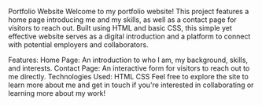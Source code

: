 Portfolio Website
Welcome to my portfolio website! This project features a home page introducing me and my skills, as well as a contact page for visitors to reach out. Built using HTML and basic CSS, this simple yet effective website serves as a digital introduction and a platform to connect with potential employers and collaborators.

Features:
Home Page: An introduction to who I am, my background, skills, and interests.
Contact Page: An interactive form for visitors to reach out to me directly.
Technologies Used:
HTML
CSS
Feel free to explore the site to learn more about me and get in touch if you're interested in collaborating or learning more about my work!
